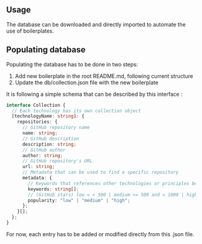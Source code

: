 ## Usage

The database can be downloaded and directly imported to automate the use of boilerplates.

## Populating database

Populating the database has to be done in two steps:

<ol>
  <li>Add new boilerplate in the root README.md, following current structure</li>
  <li>Update the db/collection.json file with the new boilerplate</li>
</ol>

It is following a simple schema that can be described by this interface :

```ts
interface Collection {
  // Each technology has its own collection object
  [technologyName: string]: {
    repositories: {
      // GitHub repository name
      name: string;
      // GitHub description
      description: string;
      // GitHub author
      author: string;
      // GitHub repository's URL
      url: string;
      // Metadata that can be used to find a specific repository
      metadata: {
        // Keywords that references other technologies or principles besides the main technology in the repository
        keywords: string[];
        // (GitHub stars) low = < 500 | medium >= 500 and < 1000 | high >= 1000
        popularity: "low" | "medium" | "high";
      };
    }[];
  };
}
```

For now, each entry has to be added or modified directly from this .json file.
